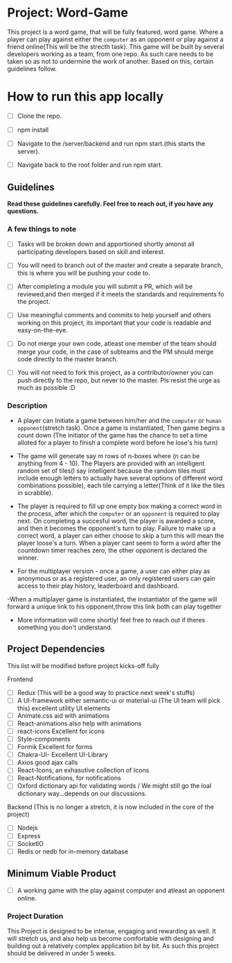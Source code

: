 # Project: Word-Game 

This project is a word game, that will be fully featured, word game. Where a player can play against either the `computer` as an opponent or play against a friend online(This will be the strecth task). This game will be built by several developers working as a team, from one repo. As such care needs to be taken so as not to undermine the work of another. Based on this, certain guidelines follow.

# How to run this app locally 

- [ ] Clone the repo.
- [ ] npm install
- [ ] Navigate to the /server/backend and run npm start.(this starts the server).
- [ ] Navigate back to the root folder and run npm start.


## Guidelines

**Read these guidelines carefully. Feel free to reach out, if you have any questions.**

### A few things to note

- [ ] Tasks will be broken down and apportioned shortly amonst all participating developers based on skill and interest.
- [ ] You will need to branch out of the master and create a separate branch, this is where you will be pushing your code to.
- [ ] After completing a module you will submit a PR, which will be reviewed,and then merged if it meets the standards and requirements fo the project.
- [ ] Use meaningful comments and commits to help yourself and others working on this project, its important that your code is readable and easy-on-the-eye.
- [ ] Do not merge your own code, atleast one member of the team should merge your code, in the case of subteams and the PM should merge code directly to the master branch.
- [ ] You will not need to fork this project, as a contributor/owner you can push directly to the repo, but never to the master. Pls resist the urge as much as possible :D



### Description
- A player can Initiate a game between him/her and the  `computer` or `human opponent`(stretch task). Once a game is instantiated, Then game  begins a count down (The initiator of the game has the chance to set a time alloted for a player to finish a complete word before he lose's his turn)
- The game will generate say m rows of n-boxes where (n can be anything  from 4 - 10). The Players are provided with an intelligent random set of tiles(I say intelligent because the random tiles must include enough letters to actually have several options of different word combinations possible), each tile carrying a letter(Think of it like the tiles in scrabble). 
- The player is required to fill up one empty box making a correct word in the process, after which the `computer` or an `opponent` is required to play next. On completing a succesful word, the player is awarded a score, and then it becomes the opponent's turn to play. Failure to make up a correct word, a player can either choose to skip a turn this will mean the player loose's a turn. When a player cant seem to form a word after the countdown timer reaches zero, the other opponent is declared the winner.

- For the multiplayer version - once a game, a user can either play as anonymous or as a registered user, an only registered users can gain access to their play history, leaderboard and dashboard.

-When a multiplayer game is instantiated, the instantiator of the game will forward a unique link to his opponent,throw this link both can play together

- More information will come shortly! feel free to reach out if theres something you don't understand.

## Project Dependencies

This list will be modified before project kicks-off fully

Frontend

- [ ] Redux (This will be a good way to practice next week's stuffs)
- [ ] A UI-framework either semantic-ui or material-ui (The UI team will pick this) excellent utility UI elements
- [ ] Animate.css aid with animations
- [ ] React-animations also help with animations
- [ ] react-icons Excellent for icons
- [ ] Style-components
- [ ] Formik  Excellent for forms
- [ ] Chakra-UI- Excellent UI-Library  
- [ ] Axios good ajax calls
- [ ] React-Icons, an exhasutive collection of Icons
- [ ] React-Notifications, for notifications
- [ ] Oxford dictionary api for validating words / We might still go the loal dictionary way...depends on our discussions.

Backend (This is no longer a stretch, it is now included in the core of the project)

- [ ] Nodejs
- [ ] Express
- [ ] SocketIO
- [ ] Redis or nedb for in-memory database

## Minimum Viable Product

- [ ] A working game with the play against computer and atleast an opponent online.

### Project Duration

This Project is designed to be intense, engaging and rewarding as well. It will stretch us, and also help us become comfortable with designing and building out a relatively complex application bit by bit. As such this project should be delivered in under 5 weeks.




